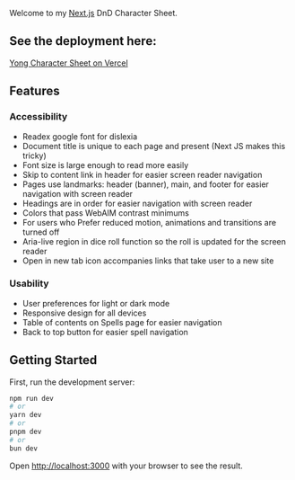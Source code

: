 Welcome to my [Next.js](https://nextjs.org/) DnD Character Sheet.

## See the deployment here:

[Yong Character Sheet on Vercel](https://yong-character-sheet.vercel.app/)

## Features

### Accessibility
* Readex google font for dislexia
* Document title is unique to each page and present (Next JS makes this tricky)
* Font size is large enough to read more easily
* Skip to content link in header for easier screen reader navigation
* Pages use landmarks: header (banner), main, and footer for easier navigation with screen reader
* Headings are in order for easier navigation with screen reader
* Colors that pass WebAIM contrast minimums
* For users who Prefer reduced motion, animations and transitions are turned off
* Aria-live region in dice roll function so the roll is updated for the screen reader
* Open in new tab icon accompanies links that take user to a new site

### Usability 
* User preferences for light or dark mode
* Responsive design for all devices
* Table of contents on Spells page for easier navigation 
* Back to top button for easier spell navigation

## Getting Started

First, run the development server:

```bash
npm run dev
# or
yarn dev
# or
pnpm dev
# or
bun dev
```

Open [http://localhost:3000](http://localhost:3000) with your browser to see the result.